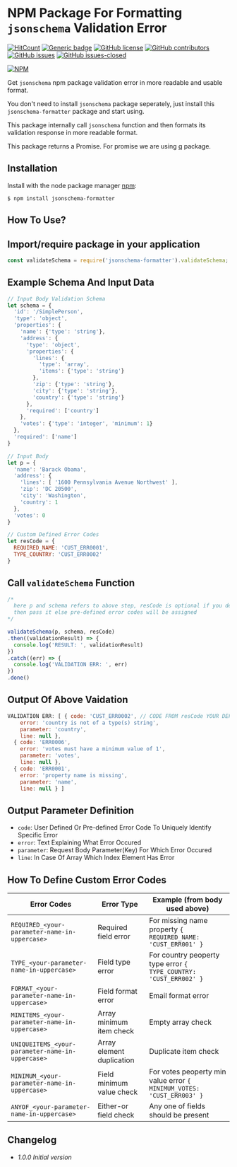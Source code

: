 # NPM Package For Formatting `jsonschema` Validation Error

<!-- [![Build Status](https://travis-ci.org/Chetan07j/jsonschema-formatter.svg?branch=master)](https://travis-ci.org/Chetan07j/jsonschema-formatter) -->
[![HitCount](http://hits.dwyl.io/chetan07j/jsonschema-formatter.svg)](http://hits.dwyl.io/chetan07j/jsonschema-formatter)
[![Generic badge](https://img.shields.io/badge/code%20style-standard-brightgreen.svg)](https://standardjs.com)
[![GitHub license](https://img.shields.io/github/license/chetan07j/jsonschema-formatter.svg)](https://github.com/Chetan07j/jsonschema-formatter/blob/master/LICENSE)
[![GitHub contributors](https://img.shields.io/github/contributors/chetan07j/jsonschema-formatter.svg)](https://github.com/Chetan07j/jsonschema-formatter/graphs/contributors/)
[![GitHub issues](https://img.shields.io/github/issues/chetan07j/jsonschema-formatter.svg)](https://github.com/Chetan07j/jsonschema-formatter/issues/)
[![GitHub issues-closed](https://img.shields.io/github/issues-closed/chetan07j/jsonschema-formatter.svg)](https://github.com/Chetan07j/jsonschema-formatter/issues?q=is%3Aissue+is%3Aclosed)

[![NPM](https://nodei.co/npm/jsonschema-formatter.png?downloads=true&downloadRank=true&stars=true)](https://nodei.co/npm/jsonschema-formatter/)

Get `jsonschema` npm package validation error in more readable and usable format.

You don't need to install `jsonschema` package seperately, just install this `jsonschema-formatter` package and start using.

This package internally call `jsonschema` function and then formats its validation response in more readable format.

This package returns a Promise. For promise we are using [q](https://www.npmjs.com/package/q) package.

## Installation

Install with the node package manager [npm](http://npmjs.org):

```shell
$ npm install jsonschema-formatter
```

## How To Use?

## Import/require package in your application

```javascript
const validateSchema = require('jsonschema-formatter').validateSchema;
```

## Example Schema And Input Data

```javascript
// Input Body Validation Schema
let schema = {
  'id': '/SimplePerson',
  'type': 'object',
  'properties': {
    'name': {'type': 'string'},
    'address': {
      'type': 'object',
      'properties': {
        'lines': {
          'type': 'array',
          'items': {'type': 'string'}
        },
        'zip': {'type': 'string'},
        'city': {'type': 'string'},
        'country': {'type': 'string'}
      },
      'required': ['country']
    },
    'votes': {'type': 'integer', 'minimum': 1}
  },
  'required': ['name']
}

// Input Body
let p = {
  'name': 'Barack Obama',
  'address': {
    'lines': [ '1600 Pennsylvania Avenue Northwest' ],
    'zip': 'DC 20500',
    'city': 'Washington',
    'country': 1
  },
  'votes': 0
}

// Custom Defined Error Codes
let resCode = {
  REQUIRED_NAME: 'CUST_ERR0001',
  TYPE_COUNTRY: 'CUST_ERR0002'
}

```

## Call `validateSchema` Function

```javascript
/*
  here p and schema refers to above step, resCode is optional if you define your custom error codes
  then pass it else pre-defined error codes will be assigned
*/

validateSchema(p, schema, resCode)
.then((validationResult) => {
  console.log('RESULT: ', validationResult)
})
.catch((err) => {
  console.log('VALIDATION ERR: ', err)
})
.done()
```

## Output Of Above Vaidation

```javascript
VALIDATION ERR: [ { code: 'CUST_ERR0002', // CODE FROM resCode YOUR DEFINED
    error: 'country is not of a type(s) string',
    parameter: 'country',
    line: null },
  { code: 'ERR0006',
    error: 'votes must have a minimum value of 1',
    parameter: 'votes',
    line: null },
  { code: 'ERR0001',
    error: 'property name is missing',
    parameter: 'name',
    line: null } ]
```

## Output Parameter Definition

- `code`: User Defined Or Pre-defined Error Code To Uniquely Identify Specific Error
- `error`: Text Explaining What Error Occured
- `parameter`: Request Body Parameter(Key) For Which Error Occured
- `line`: In Case Of Array Which Index Element Has Error

## How To Define Custom Error Codes

| Error Codes   | Error Type | Example (from body used above) |
| ------------- | ------------- | ------------- |
| `REQUIRED_<your-parameter-name-in-uppercase>`  | Required field error  | For missing name property ` { REQUIRED_NAME: 'CUST_ERR001' } ` |
| `TYPE_<your-parameter-name-in-uppercase>`  | Field type error  | For country peoperty type error ` { TYPE_COUNTRY: 'CUST_ERR002' } ` |
| `FORMAT_<your-parameter-name-in-uppercase>`  | Field format error  | Email format error |
| `MINITEMS_<your-parameter-name-in-uppercase>`  | Array minimum item check  | Empty array check |
| `UNIQUEITEMS_<your-parameter-name-in-uppercase>`  | Array element duplication  | Duplicate item check |
| `MINIMUM_<your-parameter-name-in-uppercase>`  | Field minimum value check  | For votes peoperty min value error ` { MINIMUM_VOTES: 'CUST_ERR003' } ` |
| `ANYOF_<your-parameter-name-in-uppercase>`  | Either-or field check  | Any one of fields should be present |

## Changelog

- _1.0.0 Initial version_
